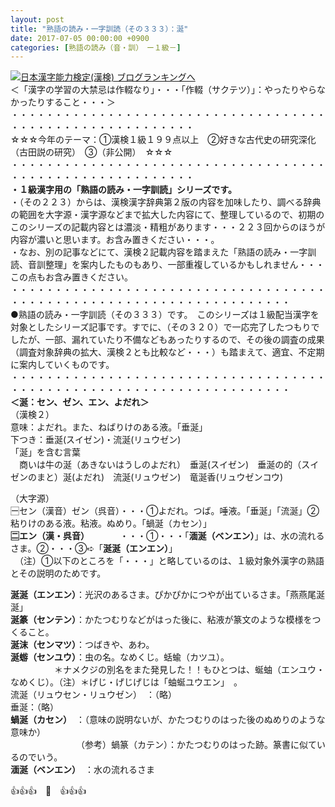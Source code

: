 ```yaml
---
layout: post
title: "熟語の読み・一字訓読（その３３３）：涎"
date: 2017-07-05 00:00:00 +0900
categories: [熟語の読み（音・訓）　ー１級－]
---
```


[![](/syuusyuu9701/assets/images/熟語の読み・一字訓読（その３３３）：涎-br_c_3028_1.gif)](http://blog.with2.net/link.php?1659096:3028 "日本漢字能力検定(漢検) ブログランキングへ")[日本漢字能力検定(漢検) ブログランキングへ](http://blog.with2.ne/link.php?1659096:3028)  
＜「漢字の学習の大禁忌は作輟なり」・・・「作輟（サクテツ）」：やったりやらなかったりすること・・・＞  
・・・・・・・・・・・・・・・・・・・・・・・・・・・・・・・・・・・・・・・・・・・・・・・・・・・・・・・・・  
☆☆☆今年のテーマ：①漢検１級１９９点以上　②好きな古代史の研究深化（古田説の研究）　③（非公開）　☆☆☆　　  
・・・・・・・・・・・・・・・・・・・・・・・・・・・・・・・・・・・・・・・・・・・・・・・・・・・・・・・・・  
**・１級漢字用の「熟語の読み・一字訓読」シリーズです。**  
・（その２２３）からは、漢検漢字辞典第２版の内容を加味したり、調べる辞典の範囲を大字源・漢字源などまで拡大した内容にて、整理しているので、初期のこのシリーズの記載内容とは濃淡・精粗があります・・・２２３回からのほうが内容が濃いと思います。お含み置きください・・・。  
・なお、別の記事などにて、漢検２記載内容を踏まえた「熟語の読み・一字訓読、音訓整理」を案内したものもあり、一部重複しているかもしれません・・・この点もお含み置きください。  
・・・・・・・・・・・・・・・・・・・・・・・・・・・・・・・・・・・・・・・・・・・・・・・・・・・・・・・・・・・・・・・・・・・・  
●熟語の読み・一字訓読（その３３３）です。　このシリーズは１級配当漢字を対象としたシリーズ記事です。すでに、（その３２０）で一応完了したつもりでしたが、一部、漏れていたり不備などもあったりするので、その後の調査の成果（調査対象辞典の拡大、漢検２とも比較など・・・）も踏まえて、適宜、不定期に案内していくものです。  
・・・・・・・・・・・・・・・・・・・・・・・・・・・・・・・・・・・・・・・・・・・・・・・・・・・・・・・・・・・・・・・・・・・・  
**＜涎：セン、ゼン、エン、よだれ＞**  
（漢検２）  
意味：よだれ。また、ねばりけのある液。「垂涎」  
下つき：垂涎(スイゼン)・流涎(リュウゼン)  
「涎」を含む言葉  
　商いは牛の涎（あきないはうしのよだれ）　垂涎(スイゼン)　垂涎の的（スイゼンのまと）涎(よだれ)　流涎(リュウゼン)　竜涎香(リュウゼンコウ)  
  
（大字源）  
🈩セン（漢音）ゼン（呉音）・・・①よだれ。つば。唾液。「垂涎」「流涎」②粘りけのある液。粘液。ぬめり。「蝸涎（カセン）」  
**🈔エン（漢・呉音）**　　　　・・・①・・・「**湎涎（ベンエン）**」は、水の流れるさま。②・・・③➪「**涎涎（エンエン）**」  
　（注）①以下のところを「・・・」と略しているのは、１級対象外漢字の熟語とその説明のためです。  
  
  
**涎涎（エンエン）**：光沢のあるさま。ぴかぴかにつやが出ているさま。「燕燕尾涎涎」  
**涎篆（センテン）**：かたつむりなどがはった後に、粘液が篆文のような模様をつくること。  
**涎沫（センマツ）**：つばきや、あわ。  
**涎蝣（センユウ）**：虫の名。なめくじ。蛞蝓（カツユ）。　　  
　　　　　＊ナメクジの別名をまた発見した！！もひとつは、蜒蚰（エンユウ・なめくじ）。（注）＊げじ・げじげじは「蚰蜒ユウエン」　。  
流涎（リュウセン・リュウゼン）　：（略）  
垂涎：（略）  
**蝸涎（カセン）**　：（意味の説明ないが、かたつむりのはった後のぬめりのような意味か）　  
　　　　　　　　（参考）蝸篆（カテン）：かたつむりのはった跡。篆書に似ているのでいう。  
**湎涎（ベンエン）**　：水の流れるさま  
  
👍👍👍　🐔　👍👍👍